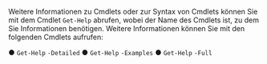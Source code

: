 Weitere Informationen zu Cmdlets oder zur Syntax von Cmdlets können Sie mit dem Cmdlet `Get-Help` *<cmdlet name>* abrufen, wobei *<cmdlet name>* der Name des Cmdlets ist, zu dem Sie Informationen benötigen. Weitere Informationen können Sie mit den folgenden Cmdlets aufrufen:

 ● `Get-Help` *<cmdlet name>* `-Detailed`
 ● `Get-Help` *<cmdlet name>* `-Examples`
 ● `Get-Help` *<cmdlet name>* `-Full`


<!--HONumber=Apr16_HO1-->


